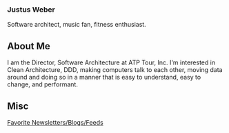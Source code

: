 ### Justus Weber
Software architect, music fan, fitness enthusiast.

## About Me
I am the Director, Software Architecture at ATP Tour, Inc.  I'm interested in Clean Architecture, DDD, making computers talk to each other, moving data around and doing so in a manner that is easy to understand, easy to change, and performant.

## Misc
[Favorite Newsletters/Blogs/Feeds](https://gist.github.com/justusweber)

<!--
**justusweber/justusweber** is a ✨ _special_ ✨ repository because its `README.md` (this file) appears on your GitHub profile.

Here are some ideas to get you started:

- 🔭 I’m currently working on ...
- 🌱 I’m currently learning ...
- 👯 I’m looking to collaborate on ...
- 🤔 I’m looking for help with ...
- 💬 Ask me about ...
- 📫 How to reach me: ...
- 😄 Pronouns: ...
- ⚡ Fun fact: ...
-->
